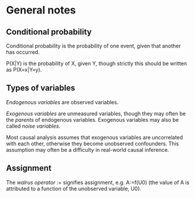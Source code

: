 # General notes

## Conditional probability

Conditional probability is the probability of one event, given that another has occurred.

P(X|Y) is the probability of X, given Y, though strictly this should be written as P(X=x|Y=y).

## Types of variables

*Endogenous variables* are observed variables.

*Exogenous variables* are unmeasured variables, though they may often be the *parents* of endogenous variables. Exogenous variables may also be called *noise variables*.

Most causal analysis assumes that exogenous variables are uncorrelated with each other, otherwise they become unobserved confounders. This assumption may often be a difficulty in real-world causal inference.

## Assignment

The *walrus operator* := signifies assignment, e.g. A:=f(U0) (the value of A is attributed to a function of the unobserved variable, U0).
